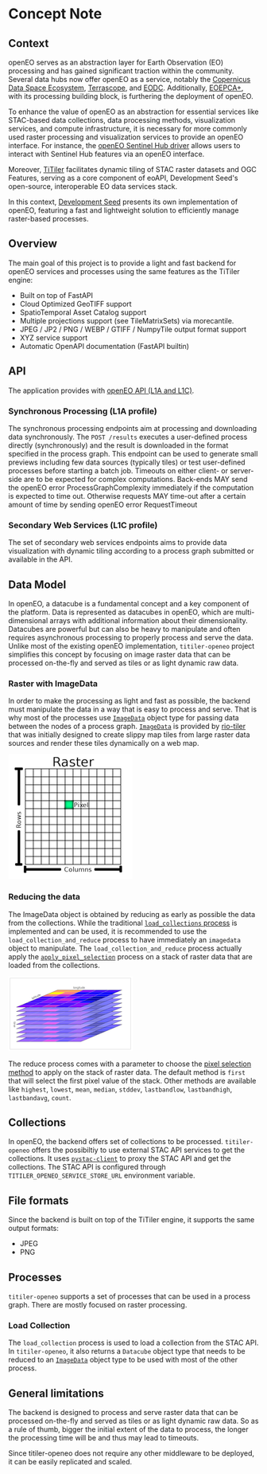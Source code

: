 # Concept Note

## Context

openEO serves as an abstraction layer for Earth Observation (EO) processing and has gained significant traction within the community. Several data hubs now offer openEO as a service, notably the [Copernicus Data Space Ecosystem](https://dataspace.copernicus.eu/analyse/openeo), [Terrascope](https://terrascope.be), and [EODC](https://openeo.cloud/). Additionally, [EOEPCA+](https://eoepca.readthedocs.io/projects/processing/en/latest/design/processing-engine/openeo/), with its processing building block, is furthering the deployment of openEO.

To enhance the value of openEO as an abstraction for essential services like STAC-based data collections, data processing methods, visualization services, and compute infrastructure, it is necessary for more commonly used raster processing and visualization services to provide an openEO interface. For instance, the [openEO Sentinel Hub driver](https://github.com/Open-EO/openeo-sentinelhub-python-driver) allows users to interact with Sentinel Hub features via an openEO interface. 

Moreover, [TiTiler](https://github.com/developmentseed/titiler) facilitates dynamic tiling of STAC raster datasets and OGC Features, serving as a core component of eoAPI, Development Seed's open-source, interoperable EO data services stack.

In this context, [Development Seed](https://developmentseed.org/) presents its own implementation of openEO, featuring a fast and lightweight solution to efficiently manage raster-based processes.

## Overview

The main goal of this project is to provide a light and fast backend for openEO services and processes using the same features as the TiTiler engine:

- Built on top of FastAPI
- Cloud Optimized GeoTIFF support
- SpatioTemporal Asset Catalog support
- Multiple projections support (see TileMatrixSets) via morecantile.
- JPEG / JP2 / PNG / WEBP / GTIFF / NumpyTile output format support
- XYZ service support
- Automatic OpenAPI documentation (FastAPI builtin)

## API

The application provides with [openEO API (L1A and L1C)](https://openeo.org/documentation/1.0/developers/profiles/api.html#api-profiles).

### Synchronous Processing (L1A profile)

The synchronous processing endpoints aim at processing and downloading data synchronously.
The `POST /results` executes a user-defined process directly (synchronously) and the result is downloaded in the format specified in the process graph.
This endpoint can be used to generate small previews including few data sources (typically tiles) or test user-defined processes before starting a batch job.
Timeouts on either client- or server-side are to be expected for complex computations.
Back-ends MAY send the openEO error ProcessGraphComplexity immediately if the computation is expected to time out.
Otherwise requests MAY time-out after a certain amount of time by sending openEO error RequestTimeout

### Secondary Web Services (L1C profile)

The set of secondary web services endpoints aims to provide data visualization with dynamic tiling according to a process graph submitted or available in the API.

## Data Model

In openEO, a datacube is a fundamental concept and a key component of the platform. Data is represented as datacubes in openEO, which are multi-dimensional arrays with additional information about their dimensionality.
Datacubes are powerful but can also be heavy to manipulate and often requires asynchronous processing to properly process and serve the data.
Unlike most of the existing openEO implementation, `titiler-openeo` project simplifies this concept by focusing on image raster data that can be processed on-the-fly and served as tiles or as light dynamic raw data.

### Raster with ImageData

In order to make the processing as light and fast as possible, the backend must manipulate the data in a way that is easy to process and serve.
That is why most of the processes use [`ImageData`](https://github.com/sentinel-hub/titiler-openeo/blob/43702f98cbe2b418c4399dbdefd8623af446b237/titiler/openeo/processes/data/load_collection_and_reduce.json#L225) object type for passing data between the nodes of a process graph.
[`ImageData`](https://cogeotiff.github.io/rio-tiler/models/#imagedata) is provided by [rio-tiler](https://cogeotiff.github.io/rio-tiler/) that was initially designed to create slippy map tiles from large raster data sources and render these tiles dynamically on a web map.

![alt text](img/raster.png)

### Reducing the data

The ImageData object is obtained by reducing as early as possible the data from the collections.
While the traditional [`load_collections` process](https://github.com/sentinel-hub/titiler-openeo/blob/43702f98cbe2b418c4399dbdefd8623af446b237/titiler/openeo/processes/data/load_collection.json#L2) is implemented and can be used, it is recommended to use the `load_collection_and_reduce` process to have immediately an `imagedata` object to manipulate. The `load_collection_and_reduce` process actually apply the [`apply_pixel_selection`](https://github.com/sentinel-hub/titiler-openeo/blob/main/titiler/openeo/processes/data/apply_pixel_selection.json) process on a stack of raster data that are loaded from the collections.

![alt text](img/rasterstack.png)

The reduce process comes with a parameter to choose the [pixel selection method](https://github.com/sentinel-hub/titiler-openeo/blob/main/titiler/openeo/processes/data/apply_pixel_selection.json#L24) to apply on the stack of raster data. The default method is `first` that will select the first pixel value of the stack. Other methods are available like `highest`, `lowest`, `mean`, `median`, `stddev`, `lastbandlow`, `lastbandhigh`, `lastbandavg`, `count`.

## Collections

In openEO, the backend offers set of collections to be processed. `titiler-openeo` offers the possibiltiy to use external STAC API services to get the collections.
It uses [`pystac-client`](https://github.com/stac-utils/pystac-client) to proxy the STAC API and get the collections. The STAC API is configured through `TITILER_OPENEO_SERVICE_STORE_URL` environment variable.

## File formats

Since the backend is built on top of the TiTiler engine, it supports the same output formats:

- JPEG
- PNG

## Processes

`titiler-openeo` supports a set of processes that can be used in a process graph. There are mostly focused on raster processing.

### Load Collection

The `load_collection` process is used to load a collection from the STAC API. In `titiler-openeo`, it also returns a `Datacube` object type that needs to be reduced to an [`ImageData`](.#reducing-the-data) object type to be used with most of the other process.

## General limitations

The backend is designed to process and serve raster data that can be processed on-the-fly and served as tiles or as light dynamic raw data. So as a rule of thumb, bigger the initial extent of the data to process, the longer the processing time will be and thus may lead to timeouts.

Since titiler-openeo does not require any other middleware to be deployed, it can be easily replicated and scaled.